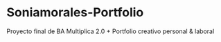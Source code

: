 # Soniamorales-Portfolio
Proyecto final de BA Multiplica 2.0 + Portfolio creativo personal &amp; laboral
